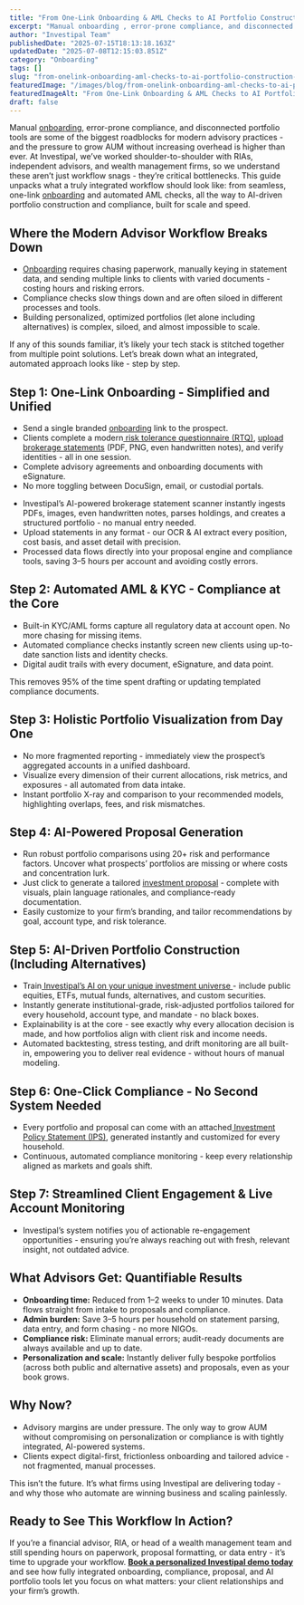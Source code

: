 ```yaml
---
title: "From One-Link Onboarding & AML Checks to AI Portfolio Construction: A Complete Workflow Guide"
excerpt: "Manual onboarding , error-prone compliance, and disconnected portfolio tools are some of the biggest roadblocks for modern advisory practices - and the pressure to grow AUM without increasing overhead is higher than."
author: "Investipal Team"
publishedDate: "2025-07-15T18:13:18.163Z"
updatedDate: "2025-07-08T12:15:03.851Z"
category: "Onboarding"
tags: []
slug: "from-onelink-onboarding-aml-checks-to-ai-portfolio-construction-a-complete-workflow-guide"
featuredImage: "/images/blog/from-onelink-onboarding-aml-checks-to-ai-portfolio-construction-a-complete-workflow-guide__hero.png"
featuredImageAlt: "From One-Link Onboarding & AML Checks to AI Portfolio Construction: A Complete Workflow Guide"
draft: false
---
```

<p id="">Manual <a href="/blog/category/onboarding">onboarding</a>, error-prone compliance, and disconnected portfolio tools are some of the biggest roadblocks for modern advisory practices - and the pressure to grow AUM without increasing overhead is higher than ever. At Investipal, we’ve worked shoulder-to-shoulder with RIAs, independent advisors, and wealth management firms, so we understand these aren’t just workflow snags - they’re critical bottlenecks. This guide unpacks what a truly integrated workflow should look like: from seamless, one-link <a href="/blog/category/onboarding">onboarding</a> and automated AML checks, all the way to AI-driven portfolio construction and compliance, built for scale and speed. </p><h2 id="">Where the Modern Advisor Workflow Breaks Down</h2><ul id=""><li id=""><a href="/blog/category/onboarding">Onboarding</a> requires chasing paperwork, manually keying in statement data, and sending multiple links to clients with varied documents - costing hours and risking errors.</li><li id="">Compliance checks slow things down and are often siloed in different processes and tools.</li><li id="">Building personalized, optimized portfolios (let alone including alternatives) is complex, siloed, and almost impossible to scale.</li></ul><p id="">If any of this sounds familiar, it’s likely your tech stack is stitched together from multiple point solutions. Let’s break down what an integrated, automated approach looks like - step by step.</p><h2 id="">Step 1: One-Link Onboarding - Simplified and Unified</h2><ul id=""><li id="">Send a single branded <a href="/blog/category/onboarding">onboarding</a> link to the prospect.</li><li id="">Clients complete a modern<a href="/risk-assessment"> risk tolerance questionnaire (RTQ)</a>, <a href="/features/automated-statement-scanner">upload brokerage statements</a> (PDF, PNG, even handwritten notes), and verify identities - all in one session.</li><li id="">Complete advisory agreements and onboarding documents with eSignature.</li><li id="">No more toggling between DocuSign, email, or custodial portals.</li></ul><ul id=""><li id="">Investipal’s AI-powered brokerage statement scanner instantly ingests PDFs, images, even handwritten notes, parses holdings, and creates a structured portfolio - no manual entry needed.</li><li id="">Upload statements in any format - our OCR & AI extract every position, cost basis, and asset detail with precision.</li><li id="">Processed data flows directly into your proposal engine and compliance tools, saving 3–5 hours per account and avoiding costly errors.</li></ul><h2 id="">Step 2: Automated AML & KYC - Compliance at the Core</h2><ul id=""><li id="">Built-in KYC/AML forms capture all regulatory data at account open. No more chasing for missing items.</li><li id="">Automated compliance checks instantly screen new clients using up-to-date sanction lists and identity checks.</li><li id="">Digital audit trails with every document, eSignature, and data point.</li></ul><p id="">This removes 95% of the time spent drafting or updating templated compliance documents. </p><h2 id="">Step 3: Holistic Portfolio Visualization from Day One</h2><ul id=""><li id="">No more fragmented reporting - immediately view the prospect’s aggregated accounts in a unified dashboard.</li><li id="">Visualize every dimension of their current allocations, risk metrics, and exposures - all automated from data intake.</li><li id="">Instant portfolio X-ray and comparison to your recommended models, highlighting overlaps, fees, and risk mismatches.</li></ul><h2 id="">Step 4: AI-Powered Proposal Generation</h2><ul id=""><li id="">Run robust portfolio comparisons using 20+ risk and performance factors. Uncover what prospects’ portfolios are missing or where costs and concentration lurk.</li><li id="">Just click to generate a tailored <a href="/blog/how-to-automate-proposal-generation-and-shorten-sales-cycles-for-financial-advisors">investment proposal</a> - complete with visuals, plain language rationales, and compliance-ready documentation.</li><li id="">Easily customize to your firm’s branding, and tailor recommendations by goal, account type, and risk tolerance.</li></ul><h2 id="">Step 5: AI-Driven Portfolio Construction (Including Alternatives)</h2><ul id=""><li id="">Train<a href="/blog/ai-portfolio-optimization-what-financial-advisors-need-to-know-in-2025"> Investipal’s AI on your unique investment universe </a>- include public equities, ETFs, mutual funds, alternatives, and custom securities.</li><li id="">Instantly generate institutional-grade, risk-adjusted portfolios tailored for every household, account type, and mandate - no black boxes.</li><li id="">Explainability is at the core - see exactly why every allocation decision is made, and how portfolios align with client risk and income needs.</li><li id="">Automated backtesting, stress testing, and drift monitoring are all built-in, empowering you to deliver real evidence - without hours of manual modeling.</li></ul><h2 id="">Step 6: One-Click Compliance - No Second System Needed</h2><ul id=""><li id="">Every portfolio and proposal can come with an attached<a href="/features/investment-policy-statements"> Investment Policy Statement (IPS)</a>, generated instantly and customized for every household.</li><li id="">Continuous, automated compliance monitoring - keep every relationship aligned as markets and goals shift.</li></ul><h2 id="">Step 7: Streamlined Client Engagement & Live Account Monitoring</h2><ul id=""><li id="">Investipal’s system notifies you of actionable re-engagement opportunities - ensuring you’re always reaching out with fresh, relevant insight, not outdated advice.</li></ul><h2 id="">What Advisors Get: Quantifiable Results</h2><ul id=""><li id=""><strong id="">Onboarding time:</strong> Reduced from 1–2 weeks to under 10 minutes. Data flows straight from intake to proposals and compliance.</li><li id=""><strong id="">Admin burden:</strong> Save 3–5 hours per household on statement parsing, data entry, and form chasing - no more NIGOs.</li><li id=""><strong id="">Compliance risk:</strong> Eliminate manual errors; audit-ready documents are always available and up to date.</li><li id=""><strong id="">Personalization and scale:</strong> Instantly deliver fully bespoke portfolios (across both public and alternative assets) and proposals, even as your book grows.</li></ul><h2 id="">Why Now?</h2><ul id=""><li id="">Advisory margins are under pressure. The only way to grow AUM without compromising on personalization or compliance is with tightly integrated, AI-powered systems.</li><li id="">Clients expect digital-first, frictionless onboarding and tailored advice - not fragmented, manual processes.</li></ul><p id="">This isn’t the future. It’s what firms using Investipal are delivering today - and why those who automate are winning business and scaling painlessly.</p><h2 id="">Ready to See This Workflow In Action?</h2><p id="">If you’re a financial advisor, RIA, or head of a wealth management team and still spending hours on paperwork, proposal formatting, or data entry - it’s time to upgrade your workflow. <a href="/book-a-demo"><strong id="">Book a personalized Investipal demo today</strong></a> and see how fully integrated onboarding, compliance, proposal, and AI portfolio tools let you focus on what matters: your client relationships and your firm’s growth.</p>